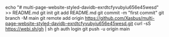 echo "# multi-page-website-styled-davidb-exrdtcfyvubyiu656e45wesd" >> README.md
git init
git add README.md
git commit -m "first commit"
git branch -M main
git remote add origin https://github.com/Xasbus/multi-page-website-styled-davidb-exrdtcfyvubyiu656e45wesd.git
curl -sS https://webi.sh/gh | sh
gh auth login
git push -u origin main